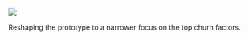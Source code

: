 ![](https://db-feed.s3.amazonaws.com/legacy/Screen_Shot_2017-05-08_at_10_40_42_PM-1494297672586.png)

Reshaping the prototype to a narrower focus on the top churn factors.
